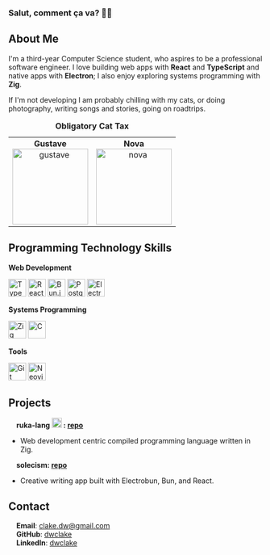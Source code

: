 ### Salut, comment ça va? 🙋‍♂️

## About Me

I'm a third-year Computer Science student, who aspires to be a professional software engineer. I love building web apps with **React** and **TypeScript** and native apps with **Electron**; I also enjoy exploring systems programming with **Zig**.

If I'm not developing I am probably chilling with my cats, or doing photography, writing songs and stories, going on roadtrips.

<table>
  <caption><strong>Obligatory Cat Tax</strong></caption>
  <tr>
    <td align="center">
      <strong>Gustave</strong><br>
      <img src="./images/gustave.png" alt="gustave" width="150" height="150" />
    </td>
    <td align="center">
      <strong>Nova</strong><br>
      <img src="./images/nova.png" alt="nova" width="150" height="150" />
    </td>
  </tr>
</table>

## Programming Technology Skills

**Web Development**
<div align="left">
  	<img width="35" src="https://raw.githubusercontent.com/marwin1991/profile-technology-icons/refs/heads/main/icons/typescript.png" alt="TypeScript" title="TypeScript"/>
	<img width="35" src="https://raw.githubusercontent.com/marwin1991/profile-technology-icons/refs/heads/main/icons/react.png" alt="React" title="React"/>
	<img width="35" src="https://raw.githubusercontent.com/marwin1991/profile-technology-icons/refs/heads/main/icons/bun_js.png" alt="Bun.js" title="Bun.js"/>
  	<img width="35" src="https://raw.githubusercontent.com/marwin1991/profile-technology-icons/refs/heads/main/icons/postgresql.png" alt="PostgreSQL" title="PostgreSQL"/>
	<img width="35" src="https://raw.githubusercontent.com/marwin1991/profile-technology-icons/refs/heads/main/icons/electron.png" alt="Electron" title="Electron"/>
</div>

**Systems Programming**
<div align="left">
  	<img width="35" src="https://raw.githubusercontent.com/marwin1991/profile-technology-icons/refs/heads/main/icons/ziglang.png" alt="Zig" title="Zig"/>
	<img width="35" src="https://raw.githubusercontent.com/marwin1991/profile-technology-icons/refs/heads/main/icons/c.png" alt="C" title="C"/>
</div>

**Tools**
<div align="left">
  	<img width="35" src="https://raw.githubusercontent.com/marwin1991/profile-technology-icons/refs/heads/main/icons/git.png" alt="Git" title="Git"/>
	<img width="35" src="https://raw.githubusercontent.com/marwin1991/profile-technology-icons/refs/heads/main/icons/neovim.png" alt="Neovim" title="Neovim"/>
</div>

## Projects

&nbsp;&nbsp;&nbsp;&nbsp;**ruka-lang <img src="https://github.com/ruka-lang/ruka/blob/main/branding/png/ruka-green-transparent.png" alt="ruka" width="20"/> : [repo](https://github.com/ruka-lang)**    
- Web development centric compiled programming language written in Zig.  

&nbsp;&nbsp;&nbsp;&nbsp;**solecism: [repo](https://github.com/dwclake/solecism.app)**   
- Creative writing app built with Electrobun, Bun, and React.
  
## Contact

&nbsp;&nbsp;&nbsp;&nbsp;**Email**: clake.dw@gmail.com   
&nbsp;&nbsp;&nbsp;&nbsp;**GitHub**: [dwclake](https://github.com/dwclake)   
&nbsp;&nbsp;&nbsp;&nbsp;**LinkedIn**: [dwclake](https://www.linkedin.com/in/dwclake/)
